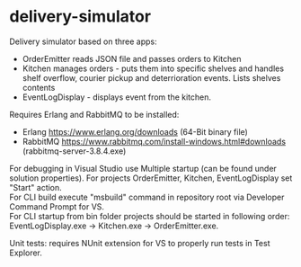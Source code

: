 # delivery-simulator

Delivery simulator based on three apps:
* OrderEmitter reads JSON file and passes orders to Kitchen
* Kitchen manages orders - puts them into specific shelves and handles shelf overflow, courier pickup and deterrioration events. Lists shelves contents
* EventLogDisplay - displays event from the kitchen.

Requires Erlang and RabbitMQ to be installed:
* Erlang https://www.erlang.org/downloads (64-Bit binary file)
* RabbitMQ https://www.rabbitmq.com/install-windows.html#downloads (rabbitmq-server-3.8.4.exe)

For debugging in Visual Studio use Multiple startup (can be found under solution properties). 
For projects OrderEmitter, Kitchen, EventLogDisplay set "Start" action.\
For CLI build execute "msbuild" command in repository root via Developer Command Prompt for VS.\
For CLI startup from bin folder projects should be started in following order: EventLogDisplay.exe -> Kitchen.exe -> OrderEmitter.exe.

Unit tests: requires NUnit extension for VS to properly run tests in Test Explorer.

